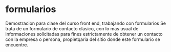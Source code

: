 # formularios
Demostracion para clase del curso front end, trabajando con formularios
Se trata de un formulario de contacto clasico, con lo mas usual de informaciones solicitadas para fines estrictamente de obtener un contacto con la empresa o persona, propietqaria del sitio donde este formulario se encuentre.
